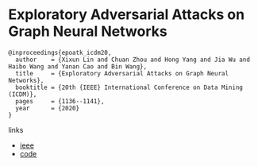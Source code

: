 # Exploratory Adversarial Attacks on Graph Neural Networks

```
@inproceedings{epoatk_icdm20,
  author    = {Xixun Lin and Chuan Zhou and Hong Yang and Jia Wu and Haibo Wang and Yanan Cao and Bin Wang},
  title     = {Exploratory Adversarial Attacks on Graph Neural Networks},
  booktitle = {20th {IEEE} International Conference on Data Mining (ICDM)},
  pages     = {1136--1141},
  year      = {2020}
}
```

links
- [ieee](https://ieeexplore.ieee.org/document/9338329)
- [code](https://github.com/EpoAtk/EpoAtk)
